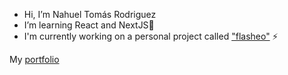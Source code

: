 - Hi, I’m Nahuel Tomás Rodriguez
- I’m learning React and NextJS🌱
- I'm currently working on a personal project called ["flasheo"](https://flasheo.vercel.app/ "Nahuel's project") ⚡

My [portfolio](https://nahuetomas.vercel.app/ "Nahuel's portfolio")
